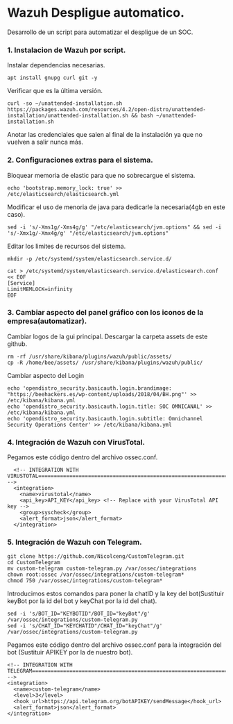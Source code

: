# Wazuh Despligue automatico.
Desarrollo de un script para automatizar el despligue de un SOC.


### 1. Instalacion de Wazuh por script.
Instalar dependencias necesarias.
```
apt install gnupg curl git -y
```

Verificar que es la última versión.
```
curl -so ~/unattended-installation.sh https://packages.wazuh.com/resources/4.2/open-distro/unattended-installation/unattended-installation.sh && bash ~/unattended-installation.sh
```
Anotar las credenciales que salen al final de la instalación ya que no vuelven a salir nunca más.


### 2. Configuraciones extras para el sistema.
Bloquear memoria de elastic para que no sobrecargue el sistema.
```
echo 'bootstrap.memory_lock: true' >> /etc/elasticsearch/elasticsearch.yml
```

Modificar el uso de menoria de java para dedicarle la necesaria(4gb en este caso).
```
sed -i 's/-Xms1g/-Xms4g/g' "/etc/elasticsearch/jvm.options" && sed -i 's/-Xmx1g/-Xmx4g/g' "/etc/elasticsearch/jvm.options"
```

Editar los limites de recursos del sistema.
```
mkdir -p /etc/systemd/system/elasticsearch.service.d/
```
```
cat > /etc/systemd/system/elasticsearch.service.d/elasticsearch.conf << EOF
[Service]
LimitMEMLOCK=infinity
EOF
```


### 3. Cambiar aspecto del panel gráfico con los iconos de la empresa(automatizar).
Cambiar logos de la gui principal. Descargar la carpeta assets de este github.
```
rm -rf /usr/share/kibana/plugins/wazuh/public/assets/
cp -R /home/bee/assets/ /usr/share/kibana/plugins/wazuh/public/
```
Cambiar aspecto del Login
```
echo 'opendistro_security.basicauth.login.brandimage: "https://beehackers.es/wp-content/uploads/2018/04/BH.png"' >> /etc/kibana/kibana.yml
echo 'opendistro_security.basicauth.login.title: SOC OMNICANAL' >> /etc/kibana/kibana.yml
echo 'opendistro_security.basicauth.login.subtitle: Omnichannel Security Operations Center' >> /etc/kibana/kibana.yml
```


### 4. Integración de Wazuh con VirusTotal.
Pegamos este código dentro del archivo ossec.conf.
```
  <!-- INTEGRATION WITH VIRUSTOTAL================================================================================= -->
  <integration>
    <name>virustotal</name>
    <api_key>API_KEY</api_key> <!-- Replace with your VirusTotal API key -->
    <group>syscheck</group>
    <alert_format>json</alert_format>
  </integration>
```


### 5. Integración de Wazuh con Telegram.
```
git clone https://github.com/Nicolceng/CustomTelegram.git
cd CustomTelegram
mv custom-telegram custom-telegram.py /var/ossec/integrations
chown root:ossec /var/ossec/integrations/custom-telegram*
chmod 750 /var/ossec/integrations/custom-telegram*
```

Introducimos estos comandos para poner la chatID y la key del bot(Sustituir keyBot por la id del bot y keyChat por la id del chat).
```
sed -i 's/BOT_ID="KEYBOTID"/BOT_ID="keyBot"/g' /var/ossec/integrations/custom-telegram.py
sed -i 's/CHAT_ID="KEYCHATID"/CHAT_ID="keyChat"/g' /var/ossec/integrations/custom-telegram.py
```

Pegamos este código dentro del archivo ossec.conf para la integración del bot (Sustituir APIKEY por la de nuestro bot).
```
<!-- INTEGRATION WITH TELEGRAM=================================================================================== -->
<integration>
  <name>custom-telegram</name>
  <level>3</level>
  <hook_url>https://api.telegram.org/botAPIKEY/sendMessage</hook_url>
  <alert_format>json</alert_format>
</integration>
```
